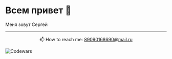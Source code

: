 <h1>Всем привет 👋</h1>
Меня зовут Сергей






------------



<p align="center">
  📫  How to reach me: <a href='mailto:89090168690@mail.ru'>89090168690@mail.ru</a>
</p>


![Codewars](https://www.codewars.com/users/BotalovSerg/badges/micro)


<!--
**BotalovSerg/BotalovSerg** is a ✨ _special_ ✨ repository because its `README.md` (this file) appears on your GitHub profile.

Here are some ideas to get you started:

- 🔭 I’m currently working on ...
- 🌱 I’m currently learning ...
- 👯 I’m looking to collaborate on ...
- 🤔 I’m looking for help with ...
- 💬 Ask me about ...
- 📫 How to reach me: ...
- 😄 Pronouns: ...
- ⚡ Fun fact: ...
-->
